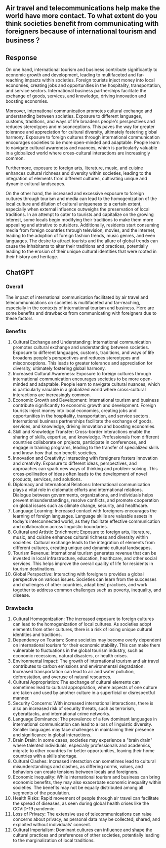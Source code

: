 ## Air travel and telecommunications help make the world have more contact. To what extent do you think societies benefit from communicating with foreigners because of international tourism and business？

## Response
On one hand, international tourism and business contribute significantly to economic growth and development, leading to multifaceted and far-reaching impacts within societies. Foreign tourists inject money into local economies, creating jobs and opportunities in the hospitality, transportation, and service sectors. International business partnerships facilitate the exchange of goods, services, and knowledge, driving innovation and boosting economies.

Moreover, international communication promotes cultural exchange and understanding between societies. Exposure to different languages, customs, traditions, and ways of life broadens people's perspectives and reduces stereotypes and misconceptions. This paves the way for greater tolerance and appreciation for cultural diversity, ultimately fostering global harmony. Exposure to foreign cultures through international communication encourages societies to be more open-minded and adaptable. People learn to navigate cultural awareness and nuances, which is particularly valuable in a globalized world where cross-cultural interactions are increasingly common. 

Furthermore, exposure to foreign arts, literature, music, and cuisine enhances cultural richness and diversity within societies, leading to the integration of elements from different cultures, cultivating unique and dynamic cultural landscapes.

On the other hand, the increased and excessive exposure to foreign cultures through tourism and media can lead to the homogenization of the local culture and dilution of cultural uniqueness to a certain extent, especially when external influence outweighs the preservation of local traditions. In an attempt to cater to tourists and capitalize on the growing interest, some locals begin modifying their traditions to make them more appealing and attrative to outsiders. Additionally, residents start consuming media from foreign countries through television, movies, and the internet, leading to the adoption of foreign fashion trends, music genres, and even languages. The desire to attract tourists and the allure of global trends can cause the inhabitants to alter their traditions and practices, potentially leading to the erosion of their unique cultural identities that were rooted in their history and heritage.

## ChatGPT
### Overall
The impact of international communication facilitated by air travel and telecommunications on societies is multifaceted and far-reaching, especially in the contexts of international tourism and business. Here are some benefits and drawbacks from communicating with foreigners due to these factors

### Benefits
1. Cultural Exchange and Understanding: International communication promotes cultural exchange and understanding between societies. Exposure to different languages, customs, traditions, and ways of life broadens people's perspectives and reduces stereotypes and misconceptions. This leads to greater tolerance and appreciation for diversity, ultimately fostering global harmony.
4. Increased Cultural Awareness: Exposure to foreign cultures through international communication encourages societies to be more open-minded and adaptable. People learn to navigate cultural nuances, which is particularly valuable in a globalized world where cross-cultural interactions are increasingly common.
5. Economic Growth and Development: International tourism and business contribute significantly to economic growth and development. Foreign tourists inject money into local economies, creating jobs and opportunities in the hospitality, transportation, and service sectors. International business partnerships facilitate the exchange of goods, services, and knowledge, driving innovation and boosting economies.
3. Skill and Knowledge Transfer: Cross-border interactions enable the sharing of skills, expertise, and knowledge. Professionals from different countries collaborate on projects, participate in conferences, and engage in training programs, leading to the transfer of specialized skills and know-how that can benefit societies.
5. Innovation and Creativity: Interacting with foreigners fosters innovation and creativity. Exposure to different ideas, perspectives, and approaches can spark new ways of thinking and problem-solving. This cross-pollination of ideas often leads to the development of novel products, services, and solutions.
6. Diplomacy and International Relations: International communication plays a vital role in diplomatic efforts and international relations. Dialogue between governments, organizations, and individuals helps prevent misunderstandings, resolve conflicts, and promote cooperation on global issues such as climate change, security, and healthcare.
7. Language Learning: Increased contact with foreigners encourages the learning of foreign languages. Language skills are valuable assets in today's interconnected world, as they facilitate effective communication and collaboration across linguistic boundaries.
8. Cultural and Artistic Enrichment: Exposure to foreign arts, literature, music, and cuisine enhances cultural richness and diversity within societies. Cultural exchange leads to the integration of elements from different cultures, creating unique and dynamic cultural landscapes.
9. Tourism Revenue: International tourism generates revenue that can be invested in local infrastructure, education, healthcare, and other social services. This helps improve the overall quality of life for residents in tourism destinations.
10. Global Perspective: Interacting with foreigners provides a global perspective on various issues. Societies can learn from the successes and challenges of other countries, adapt best practices, and work together to address common challenges such as poverty, inequality, and disease.

### Drawbacks
1. Cultural Homogenization: The increased exposure to foreign cultures can lead to the homogenization of local cultures. As societies adopt elements from other cultures, there is a risk of losing unique cultural identities and traditions.
2. Dependency on Tourism: Some societies may become overly dependent on international tourism for their economic stability. This can make them vulnerable to fluctuations in the global tourism industry, such as economic recessions, natural disasters, or health crises.
3. Environmental Impact: The growth of international tourism and air travel contributes to carbon emissions and environmental degradation. Increased transportation can lead to air and water pollution, deforestation, and overuse of natural resources.
4. Cultural Appropriation: The exchange of cultural elements can sometimes lead to cultural appropriation, where aspects of one culture are taken and used by another culture in a superficial or disrespectful manner.
5. Security Concerns: With increased international interactions, there is also an increased risk of security threats, such as terrorism, cyberattacks, and international crime networks.
6. Language Dominance: The prevalence of a few dominant languages in international communication can lead to a loss of linguistic diversity. Smaller languages may face challenges in maintaining their presence and significance in global interactions.
7. Brain Drain: In some cases, societies may experience a "brain drain" where talented individuals, especially professionals and academics, migrate to other countries for better opportunities, leaving their home countries with a skills shortage.
8. Cultural Clashes: Increased interaction can sometimes lead to cultural misunderstandings and clashes, as differing norms, values, and behaviors can create tensions between locals and foreigners.
9. Economic Inequality: While international tourism and business can bring economic benefits, they may also exacerbate economic inequality within societies. The benefits may not be equally distributed among all segments of the population.
10. Health Risks: Rapid movement of people through air travel can facilitate the spread of diseases, as seen during global health crises like the COVID-19 pandemic.
11. Loss of Privacy: The extensive use of telecommunications can raise concerns about privacy, as personal data may be collected, shared, and exploited without individuals' consent.
12. Cultural Imperialism: Dominant cultures can influence and shape the cultural practices and preferences of other societies, potentially leading to the marginalization of local traditions.


